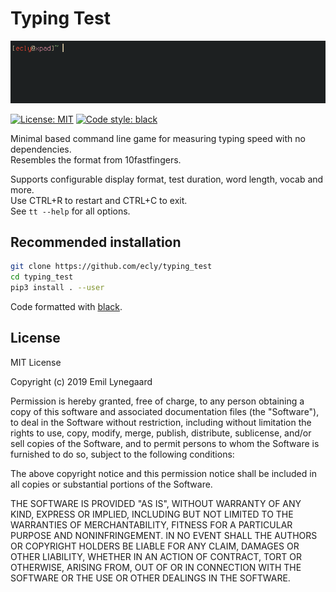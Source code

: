 # Typing Test
![](example.gif)

[![License: MIT](https://img.shields.io/badge/License-MIT-yellow.svg)](https://github.com/ecly/typing_test/blob/master/LICENSE)
[![Code style: black](https://img.shields.io/badge/code%20style-black-000000.svg)](https://github.com/psf/black)

Minimal based command line game for measuring typing speed with no dependencies.  
Resembles the format from 10fastfingers.  

Supports configurable display format, test duration, word length, vocab and more.  
Use CTRL+R to restart and CTRL+C to exit.  
See `tt --help` for all options.

## Recommended installation
```bash
git clone https://github.com/ecly/typing_test
cd typing_test
pip3 install . --user
```

Code formatted with [black](https://github.com/ambv/black).

## License
MIT License

Copyright (c) 2019 Emil Lynegaard

Permission is hereby granted, free of charge, to any person obtaining a copy of this software and associated documentation files (the "Software"), to deal in the Software without restriction, including without limitation the rights to use, copy, modify, merge, publish, distribute, sublicense, and/or sell copies of the Software, and to permit persons to whom the Software is furnished to do so, subject to the following conditions:

The above copyright notice and this permission notice shall be included in all copies or substantial portions of the Software.

THE SOFTWARE IS PROVIDED "AS IS", WITHOUT WARRANTY OF ANY KIND, EXPRESS OR IMPLIED, INCLUDING BUT NOT LIMITED TO THE WARRANTIES OF MERCHANTABILITY, FITNESS FOR A PARTICULAR PURPOSE AND NONINFRINGEMENT. IN NO EVENT SHALL THE AUTHORS OR COPYRIGHT HOLDERS BE LIABLE FOR ANY CLAIM, DAMAGES OR OTHER LIABILITY, WHETHER IN AN ACTION OF CONTRACT, TORT OR OTHERWISE, ARISING FROM, OUT OF OR IN CONNECTION WITH THE SOFTWARE OR THE USE OR OTHER DEALINGS IN THE SOFTWARE.
